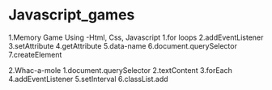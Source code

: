 # Javascript_games

1.Memory Game 
 Using -Html, Css, Javascript
 1.for loops
 2.addEventListener
 3.setAttribute
 4.getAttribute
 5.data-name
 6.document.querySelector
 7.createElement

2.Whac-a-mole
 1.document.querySelector
 2.textContent
 3.forEach
 4.addEventListener
 5.setInterval
 6.classList.add
